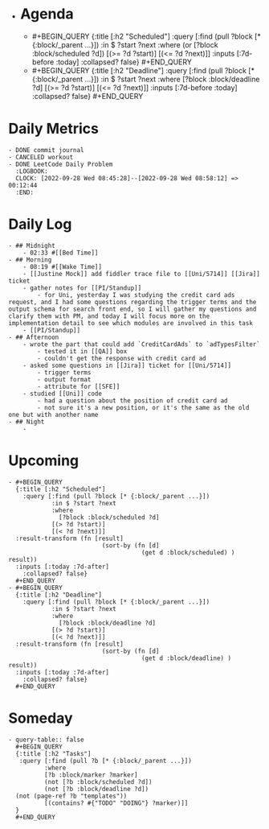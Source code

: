 - # Agenda
	- #+BEGIN_QUERY
	  {:title [:h2 "Scheduled"]
	    :query [:find (pull ?block [* {:block/_parent ...}])
	            :in $ ?start ?next
	            :where
	            (or
	              [?block :block/scheduled ?d])
	            [(>= ?d ?start)]
	            [(<= ?d ?next)]]
	  :inputs [:7d-before :today]
	    :collapsed? false}
	  #+END_QUERY
	- #+BEGIN_QUERY
	  {:title [:h2 "Deadline"]
	    :query [:find (pull ?block [* {:block/_parent ...}])
	            :in $ ?start ?next
	            :where
	              [?block :block/deadline ?d]
	            [(>= ?d ?start)]
	            [(<= ?d ?next)]]
	    :inputs [:7d-before :today]
	    :collapsed? false}
	  #+END_QUERY
# Daily Metrics
	- DONE commit journal
	- CANCELED workout
	- DONE LeetCode Daily Problem
	  :LOGBOOK:
	  CLOCK: [2022-09-28 Wed 08:45:28]--[2022-09-28 Wed 08:58:12] =>  00:12:44
	  :END:
# Daily Log
	- ## Midnight
		- 02:33 #[[Bed Time]]
	- ## Morning
		- 08:19 #[[Wake Time]]
		- [[Justine Mock]] add fiddler trace file to [[Uni/5714]] [[Jira]] ticket
		- gather notes for [[PI/Standup]]
			- for Uni, yesterday I was studying the credit card ads request, and I had some questions regarding the trigger terms and the output schema for search front end, so I will gather my questions and clarify them with PM, and today I will focus more on the implementation detail to see which modules are involved in this task
		- [[PI/Standup]]
	- ## Afternoon
		- wrote the part that could add `CreditCardAds` to `adTypesFilter`
			- tested it in [[QA]] box
			- couldn't get the response with credit card ad
		- asked some questions in [[Jira]] ticket for [[Uni/5714]]
			- trigger terms
			- output format
			- attribute for [[SFE]]
		- studied [[Uni]] code
			- had a question about the position of credit card ad
			- not sure it's a new position, or it's the same as the old one but with another name
	- ## Night
		-
# Upcoming
	- #+BEGIN_QUERY
	  {:title [:h2 "Scheduled"]
	    :query [:find (pull ?block [* {:block/_parent ...}])
	            :in $ ?start ?next
	            :where
	              [?block :block/scheduled ?d]
	            [(> ?d ?start)]
	            [(< ?d ?next)]]
	  :result-transform (fn [result]
	                          (sort-by (fn [d]
	                                     (get d :block/scheduled) ) result))    
	  :inputs [:today :7d-after]
	    :collapsed? false}
	  #+END_QUERY
	- #+BEGIN_QUERY
	  {:title [:h2 "Deadline"]
	    :query [:find (pull ?block [* {:block/_parent ...}])
	            :in $ ?start ?next
	            :where
	              [?block :block/deadline ?d]
	            [(> ?d ?start)]
	            [(< ?d ?next)]]
	  :result-transform (fn [result]
	                          (sort-by (fn [d]
	                                     (get d :block/deadline) ) result))    
	  :inputs [:today :7d-after]
	    :collapsed? false}
	  #+END_QUERY
# Someday
	- query-table:: false
	  #+BEGIN_QUERY
	  {:title [:h2 "Tasks"]
	   :query [:find (pull ?b [* {:block/_parent ...}])
	          :where
	          [?b :block/marker ?marker]
	          (not [?b :block/scheduled ?d])
	          (not [?b :block/deadline ?d])
	  (not (page-ref ?b "templates"))
	          [(contains? #{"TODO" "DOING"} ?marker)]]
	  }
	  #+END_QUERY
